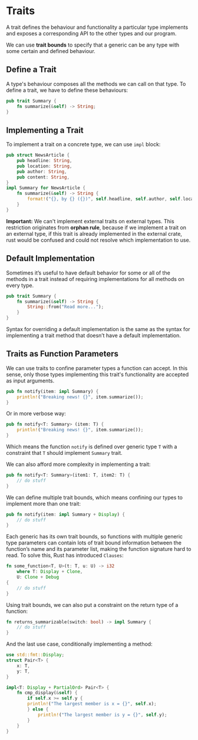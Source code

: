# Traits

A trait defines the behaviour and functionality a particular type implements and exposes a corresponding API to the other types and our program.

We can use **trait bounds** to specify that a generic can be any type with some certain and defined behaviour.

## Define a Trait
A type's behaviour composes all the methods we can call on that type. To define a trait, we have to define these behaviours:

```rust
pub trait Summary {
	fn summarize(&self) -> String;
}
```
## Implementing a Trait
To implement a trait on a concrete type, we can use `impl` block:

```rust
pub struct NewsArticle {
    pub headline: String,
    pub location: String,
    pub author: String,
    pub content: String,
}
impl Summary for NewsArticle {
    fn summarize(&self) -> String {
        format!("{}, by {} ({})", self.headline, self.author, self.location)
    }
}
```

**Important:** We can't implement external traits on external types. This restriction originates from **orphan rule**, because if we implement a trait on an external type, if this trait is already implemented in the external crate, rust would be confused and could not resolve which implementation to use.

## Default Implementation
Sometimes it’s useful to have default behavior for some or all of the methods in a trait instead of requiring implementations for all methods on every type.
```rust
pub trait Summary {
	fn summarize(&self) -> String {
		String::from("Read more...");
	}
}
```
Syntax for overriding a default implementation is
the same as the syntax for implementing a trait method that doesn’t have a default implementation.

## Traits as Function Parameters
We can use traits to confine parameter types a function can accept. In this sense, only those types implementing this trait's functionality are accepted as input arguments.

```rust
pub fn notify(item: impl Summary) {
    println!("Breaking news! {}", item.summarize());
}
```
Or in more verbose way:

```rust
pub fn notify<T: Summary> (item: T) {
    println!("Breaking news! {}", item.summarize());
}
```
Which means the function `notify` is defined over generic type `T` with a constraint that `T` should implement `Summary` trait.

We can also afford more complexity in implementing a trait:

```rust
pub fn notify<T: Summary>(item1: T, item2: T) {
	// do stuff
}
```

We can define multiple trait bounds, which means confining our types to implement more than one trait:

```rust
pub fn notify(item: impl Summary + Display) {
	// do stuff
}
```

Each generic has its own trait bounds, so functions with multiple generic type parameters can contain lots of trait bound information between the function’s name and its parameter list, making the function signature hard to read. To solve this, Rust has introduced `Clauses`:

```rust
fn some_function<T, U>(t: T, u: U) -> i32
	where T: Display + Clone,
	U: Clone + Debug
{
	// do stuff
}
```

Using trait bounds, we can also put a constraint on the return type of a function:

```rust
fn returns_summarizable(switch: bool) -> impl Summary {
	// do stuff
}
```

And the last use case, conditionally implementing a method:
```rust
use std::fmt::Display;
struct Pair<T> {
	x: T,
	y: T,
}

impl<T: Display + PartialOrd> Pair<T> {
	fn cmp_display(&self) {
		if self.x >= self.y {
		println!("The largest member is x = {}", self.x);
		} else {
			println!("The largest member is y = {}", self.y);
		}
	}
}
```